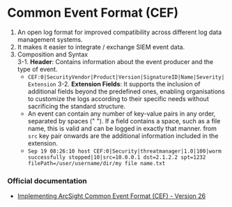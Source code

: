# Common Event Format (CEF)
1) An open log format for improved compatibility across different log data management systems. 
2) It makes it easier to integrate / exchange SIEM event data.
3) Composition and Syntax   
  3-1. **Header**: Contains information about the event producer and the type of event.
    - `CEF:0|SecurityVendor|Product|Version|SignatureID|Name|Severity|Extension`
  3-2. **Extension Fields**: It supports the inclusion of additional fields beyond the predefined ones, enabling organisations to customize the logs according to their specific needs without sacrificing the standard structure.
    - An event can contain any number of key-value pairs in any order, separated by spaces (" "). If a field contains a space, such as a file name, this is valid and can be logged in exactly that manner. from `src` key pair onwards are the additional information included in the extension.
    - `Sep 19 08:26:10 host CEF:0|Security|threatmanager|1.0|100|worm successfully stopped|10|src=10.0.0.1 dst=2.1.2.2 spt=1232 filePath=/user/username/dir/my file name.txt`

### Official documentation 
- [Implementing ArcSight Common Event Format
(CEF) - Version 26](https://www.microfocus.com/documentation/arcsight/arcsight-smartconnectors-8.4/pdfdoc/cef-implementation-standard/cef-implementation-standard.pdf)